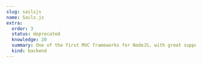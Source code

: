```yaml
---
slug: sailsjs
name: Sails.js
extra:
  order: 3
  status: deprecated
  knowledge: 20
  summary: One of the first MVC frameworks for NodeJS, with great support for realtime communications.
  kind: backend
---
```



